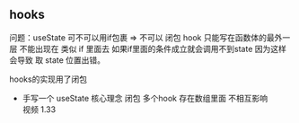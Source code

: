 ## hooks
问题：useState 可不可以用if包裹  => 不可以  闭包
    hook 只能写在函数体的最外一层
    不能出现在 类似 if 里面去 
    如果if里面的条件成立就会调用不到state
    因为这样会导致 取 state 位置出错。
    

hooks的实现用了闭包

- 手写一个 useState 核心理念 闭包
多个hook 存在数组里面 不相互影响  
视频 1.33